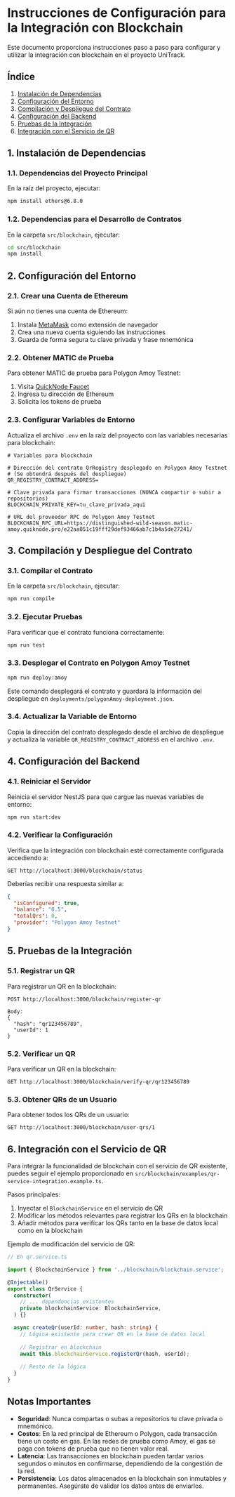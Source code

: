 # Instrucciones de Configuración para la Integración con Blockchain

Este documento proporciona instrucciones paso a paso para configurar y utilizar la integración con blockchain en el proyecto UniTrack.

## Índice

1. [Instalación de Dependencias](#1-instalación-de-dependencias)
2. [Configuración del Entorno](#2-configuración-del-entorno)
3. [Compilación y Despliegue del Contrato](#3-compilación-y-despliegue-del-contrato)
4. [Configuración del Backend](#4-configuración-del-backend)
5. [Pruebas de la Integración](#5-pruebas-de-la-integración)
6. [Integración con el Servicio de QR](#6-integración-con-el-servicio-de-qr)

## 1. Instalación de Dependencias

### 1.1. Dependencias del Proyecto Principal

En la raíz del proyecto, ejecutar:

```bash
npm install ethers@6.8.0
```

### 1.2. Dependencias para el Desarrollo de Contratos

En la carpeta `src/blockchain`, ejecutar:

```bash
cd src/blockchain
npm install
```

## 2. Configuración del Entorno

### 2.1. Crear una Cuenta de Ethereum

Si aún no tienes una cuenta de Ethereum:

1. Instala [MetaMask](https://metamask.io/) como extensión de navegador
2. Crea una nueva cuenta siguiendo las instrucciones
3. Guarda de forma segura tu clave privada y frase mnemónica

### 2.2. Obtener MATIC de Prueba

Para obtener MATIC de prueba para Polygon Amoy Testnet:

1. Visita [QuickNode Faucet](https://faucet.quicknode.com/polygon/amoy)
2. Ingresa tu dirección de Ethereum
3. Solicita los tokens de prueba

### 2.3. Configurar Variables de Entorno

Actualiza el archivo `.env` en la raíz del proyecto con las variables necesarias para blockchain:

```
# Variables para blockchain

# Dirección del contrato QrRegistry desplegado en Polygon Amoy Testnet
# (Se obtendrá después del despliegue)
QR_REGISTRY_CONTRACT_ADDRESS=

# Clave privada para firmar transacciones (NUNCA compartir o subir a repositorios)
BLOCKCHAIN_PRIVATE_KEY=tu_clave_privada_aqui

# URL del proveedor RPC de Polygon Amoy Testnet
BLOCKCHAIN_RPC_URL=https://distinguished-wild-season.matic-amoy.quiknode.pro/e22aa051c19fff29def93466ab7c1b4a5de27241/
```

## 3. Compilación y Despliegue del Contrato

### 3.1. Compilar el Contrato

En la carpeta `src/blockchain`, ejecutar:

```bash
npm run compile
```

### 3.2. Ejecutar Pruebas

Para verificar que el contrato funciona correctamente:

```bash
npm run test
```

### 3.3. Desplegar el Contrato en Polygon Amoy Testnet

```bash
npm run deploy:amoy
```

Este comando desplegará el contrato y guardará la información del despliegue en `deployments/polygonAmoy-deployment.json`.

### 3.4. Actualizar la Variable de Entorno

Copia la dirección del contrato desplegado desde el archivo de despliegue y actualiza la variable `QR_REGISTRY_CONTRACT_ADDRESS` en el archivo `.env`.

## 4. Configuración del Backend

### 4.1. Reiniciar el Servidor

Reinicia el servidor NestJS para que cargue las nuevas variables de entorno:

```bash
npm run start:dev
```

### 4.2. Verificar la Configuración

Verifica que la integración con blockchain esté correctamente configurada accediendo a:

```
GET http://localhost:3000/blockchain/status
```

Deberías recibir una respuesta similar a:

```json
{
  "isConfigured": true,
  "balance": "0.5",
  "totalQrs": 0,
  "provider": "Polygon Amoy Testnet"
}
```

## 5. Pruebas de la Integración

### 5.1. Registrar un QR

Para registrar un QR en la blockchain:

```
POST http://localhost:3000/blockchain/register-qr

Body:
{
  "hash": "qr123456789",
  "userId": 1
}
```

### 5.2. Verificar un QR

Para verificar un QR en la blockchain:

```
GET http://localhost:3000/blockchain/verify-qr/qr123456789
```

### 5.3. Obtener QRs de un Usuario

Para obtener todos los QRs de un usuario:

```
GET http://localhost:3000/blockchain/user-qrs/1
```

## 6. Integración con el Servicio de QR

Para integrar la funcionalidad de blockchain con el servicio de QR existente, puedes seguir el ejemplo proporcionado en `src/blockchain/examples/qr-service-integration.example.ts`.

Pasos principales:

1. Inyectar el `BlockchainService` en el servicio de QR
2. Modificar los métodos relevantes para registrar los QRs en la blockchain
3. Añadir métodos para verificar los QRs tanto en la base de datos local como en la blockchain

Ejemplo de modificación del servicio de QR:

```typescript
// En qr.service.ts

import { BlockchainService } from '../blockchain/blockchain.service';

@Injectable()
export class QrService {
  constructor(
    // ... dependencias existentes
    private blockchainService: BlockchainService,
  ) {}

  async createQr(userId: number, hash: string) {
    // Lógica existente para crear QR en la base de datos local
    
    // Registrar en blockchain
    await this.blockchainService.registerQr(hash, userId);
    
    // Resto de la lógica
  }
}
```

## Notas Importantes

- **Seguridad**: Nunca compartas o subas a repositorios tu clave privada o mnemónico.
- **Costos**: En la red principal de Ethereum o Polygon, cada transacción tiene un costo en gas. En las redes de prueba como Amoy, el gas se paga con tokens de prueba que no tienen valor real.
- **Latencia**: Las transacciones en blockchain pueden tardar varios segundos o minutos en confirmarse, dependiendo de la congestión de la red.
- **Persistencia**: Los datos almacenados en la blockchain son inmutables y permanentes. Asegúrate de validar los datos antes de enviarlos.